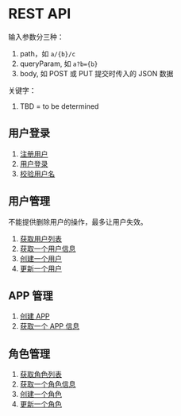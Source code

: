 # REST API

输入参数分三种：

1. path，如 `a/{b}/c`
2. queryParam, 如 `a?b={b}`
3. body, 如 POST 或 PUT 提交时传入的 JSON 数据

关键字：

1. TBD = to be determined

## 用户登录

1. [注册用户](./user/register.md)
2. [用户登录](./user/login.md)
3. [校验用户名](./user/check-username.md)

## 用户管理

不能提供删除用户的操作，最多让用户失效。

1. [获取用户列表](./users/list-users.md)
2. [获取一个用户信息](./users/get-a-user.md)
3. [创建一个用户](./users/create-a-user.md)
4. [更新一个用户](./users/update-a-user.md)

## APP 管理

1. [创建 APP](./apps/create-a-app.md)
2. [获取一个 APP 信息](./apps/get-a-app.md)

## 角色管理

1. [获取角色列表](./roles/list-roles.md)
2. [获取一个角色信息](./roles/get-a-role.md)
3. [创建一个角色](./roles/create-a-role.md)
4. [更新一个角色](./roles/update-a-role.md)